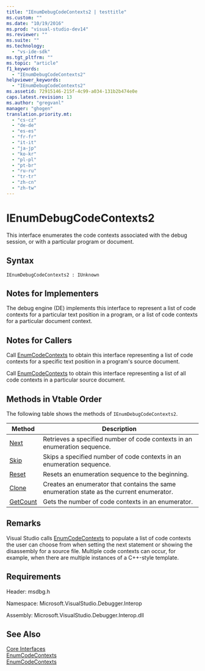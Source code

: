 ```yaml
---
title: "IEnumDebugCodeContexts2 | testtitle"
ms.custom: ""
ms.date: "10/19/2016"
ms.prod: "visual-studio-dev14"
ms.reviewer: ""
ms.suite: ""
ms.technology: 
  - "vs-ide-sdk"
ms.tgt_pltfrm: ""
ms.topic: "article"
f1_keywords: 
  - "IEnumDebugCodeContexts2"
helpviewer_keywords: 
  - "IEnumDebugCodeContexts2"
ms.assetid: 72915146-215f-4c99-a034-131b2b474e0e
caps.latest.revision: 13
ms.author: "gregvanl"
manager: "ghogen"
translation.priority.mt: 
  - "cs-cz"
  - "de-de"
  - "es-es"
  - "fr-fr"
  - "it-it"
  - "ja-jp"
  - "ko-kr"
  - "pl-pl"
  - "pt-br"
  - "ru-ru"
  - "tr-tr"
  - "zh-cn"
  - "zh-tw"
---
```

# IEnumDebugCodeContexts2
This interface enumerates the code contexts associated with the debug session, or with a particular program or document.  
  
## Syntax  
  
```  
IEnumDebugCodeContexts2 : IUnknown  
```  
  
## Notes for Implementers  
 The debug engine (DE) implements this interface to represent a list of code contexts for a particular text position in a program, or a list of code contexts for a particular document context.  
  
## Notes for Callers  
 Call [EnumCodeContexts](../extensibility-debugger-reference/idebugprogram2--enumcodecontexts.md) to obtain this interface representing a list of code contexts for a specific text position in a program's source document.  
  
 Call [EnumCodeContexts](../extensibility-debugger-reference/idebugdocumentcontext2--enumcodecontexts.md) to obtain this interface representing a list of all code contexts in a particular source document.  
  
## Methods in Vtable Order  
 The following table shows the methods of `IEnumDebugCodeContexts2`.  
  
|Method|Description|  
|------------|-----------------|  
|[Next](../extensibility-debugger-reference/ienumdebugcodecontexts2--next.md)|Retrieves a specified number of code contexts in an enumeration sequence.|  
|[Skip](../extensibility-debugger-reference/ienumdebugcodecontexts2--skip.md)|Skips a specified number of code contexts in an enumeration sequence.|  
|[Reset](../extensibility-debugger-reference/ienumdebugcodecontexts2--reset.md)|Resets an enumeration sequence to the beginning.|  
|[Clone](../extensibility-debugger-reference/ienumdebugcodecontexts2--clone.md)|Creates an enumerator that contains the same enumeration state as the current enumerator.|  
|[GetCount](../extensibility-debugger-reference/ienumdebugcodecontexts2--getcount.md)|Gets the number of code contexts in an enumerator.|  
  
## Remarks  
 Visual Studio calls [EnumCodeContexts](../extensibility-debugger-reference/idebugprogram2--enumcodecontexts.md) to populate a list of code contexts the user can choose from when setting the next statement or showing the disassembly for a source file. Multiple code contexts can occur, for example, when there are multiple instances of a C++-style template.  
  
## Requirements  
 Header: msdbg.h  
  
 Namespace: Microsoft.VisualStudio.Debugger.Interop  
  
 Assembly: Microsoft.VisualStudio.Debugger.Interop.dll  
  
## See Also  
 [Core Interfaces](../extensibility-debugger-reference/core-interfaces.md)   
 [EnumCodeContexts](../extensibility-debugger-reference/idebugprogram2--enumcodecontexts.md)   
 [EnumCodeContexts](../extensibility-debugger-reference/idebugdocumentcontext2--enumcodecontexts.md)